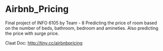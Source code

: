 # Airbnb_Pricing
Final project of INFO 6105 by Team - 8 
Predicting the price of room based on the number of beds, bathroom, bedroom and amineties.
Also predicting the price with surge price.


Claat Doc: http://tiny.cc/airbnbpricing
